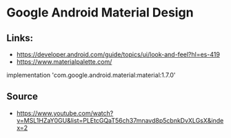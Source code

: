 # Google Android Material Design


## Links:
* https://developer.android.com/guide/topics/ui/look-and-feel?hl=es-419
* https://www.materialpalette.com/

implementation 'com.google.android.material:material:1.7.0'

## Source

* https://www.youtube.com/watch?v=MSL1HZaY0GU&list=PLEtcGQaT56ch37mnavd8p5cbnkDvXLGsX&index=2
